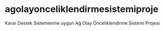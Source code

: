 # agolayonceliklendirmesistemiproje
Karar Destek Sistemlerine uygun Ağ Olay Önceliklendirme Sistemi Projesi

